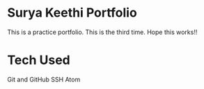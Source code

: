 # Surya Keethi Portfolio
This is a practice portfolio. This is the third time. Hope this works!!
# Tech Used
Git and GitHub
SSH
Atom
